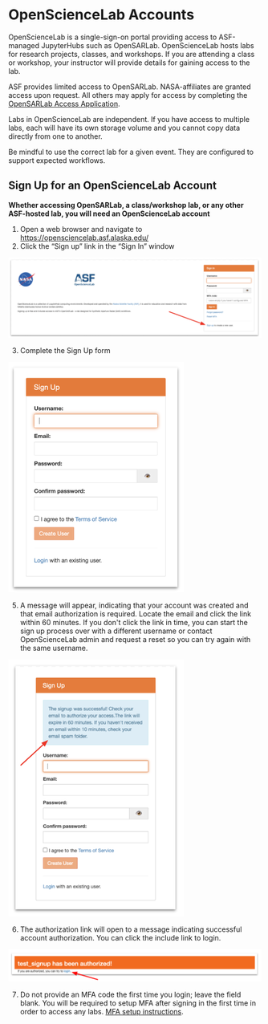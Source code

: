 # OpenScienceLab Accounts

OpenScienceLab is a single-sign-on portal providing access to ASF-managed JupyterHubs such as OpenSARLab. OpenScienceLab hosts labs for research projects, classes, and workshops. If you are attending a class or workshop, your instructor will provide details for gaining access to the lab.  

ASF provides limited access to OpenSARLab. NASA-affiliates are granted access upon request. All others may apply for access by completing the [OpenSARLab Access Application](https://forms.gle/LNBCwe8JohYitvfy6).

Labs in OpenScienceLab are independent. If you have access to multiple labs, each will have its own storage volume and you cannot copy data directly from one to another. 

Be mindful to use the correct lab for a given event. They are configured to support expected workflows.  

## Sign Up for an OpenScienceLab Account

**Whether accessing OpenSARLab, a class/workshop lab, or any other ASF-hosted lab, you will need an OpenScienceLab account**

1. Open a web browser and navigate to https://opensciencelab.asf.alaska.edu/
2. Click the “Sign up” link in the “Sign In” window

<img src="../assets/opensciencelab_login_page.png"/>

3. Complete the Sign Up form

<img src="../assets/opensciencelab_sign_up_page.png" width="350"/>

5. A message will appear, indicating that your account was created and that email authorization is required. Locate the email and click the link within 60 minutes. If you don't click the link in time, you can start the sign up process over with a different username or contact OpenScienceLab admin and request a reset so you can try again with the same username.

<img src="../assets/opensciencelab_signup_success.png" width="350"/>

6. The authorization link will open to a message indicating successful account authorization. You can click the include link to login.

<img src="../assets/opensciencelab_auth_message.png"/>

7. Do not provide an MFA code the first time you login; leave the field blank. You will be required to setup MFA after signing in the first time in order to access any labs. [MFA setup instructions](./mfa.md#troubleshooting).